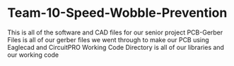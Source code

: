 # Team-10-Speed-Wobble-Prevention
This is all of the software and CAD files for our senior project
PCB-Gerber Files is all of our gerber files we went through to make our PCB using Eaglecad and CircuitPRO
Working Code Directory is all of our libraries and our working code
